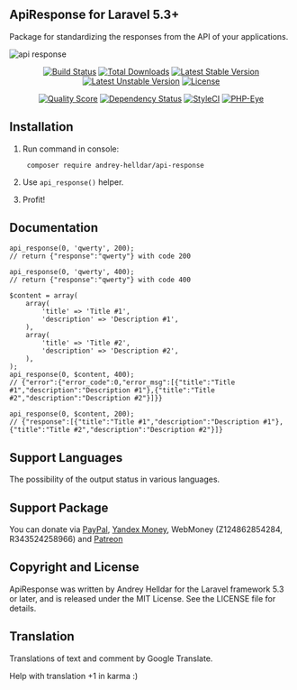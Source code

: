 ## ApiResponse for Laravel 5.3+

Package for standardizing the responses from the API of your applications.

![api response](https://cloud.githubusercontent.com/assets/10347617/23128374/0f02ede0-f7c2-11e6-8b9a-a7d0d265859b.jpg)

<p align="center">
<a href="https://travis-ci.org/andrey-helldar/api-response"><img src="https://travis-ci.org/andrey-helldar/api-responseText.svg?branch=master&style=flat-square" alt="Build Status" /></a>
<a href="https://packagist.org/packages/andrey-helldar/api-response"><img src="https://img.shields.io/packagist/dt/andrey-helldar/api-response.svg?style=flat-square" alt="Total Downloads" /></a>
<a href="https://packagist.org/packages/andrey-helldar/api-response"><img src="https://poser.pugx.org/andrey-helldar/api-response/v/stable?format=flat-square" alt="Latest Stable Version" /></a>
<a href="https://packagist.org/packages/andrey-helldar/api-response"><img src="https://poser.pugx.org/andrey-helldar/api-response/v/unstable?format=flat-square" alt="Latest Unstable Version" /></a>
<a href="https://github.com/andrey-helldar/api-response"><img src="https://poser.pugx.org/andrey-helldar/api-response/license?format=flat-square" alt="License" /></a>
</p>


<p align="center">
<a href="https://github.com/andrey-helldar/api-response"><img src="https://img.shields.io/scrutinizer/g/andrey-helldar/api-response.svg?style=flat-square" alt="Quality Score" /></a>
<a href="https://www.versioneye.com/php/andrey-helldar:api-response/dev-master"><img src="https://www.versioneye.com/php/andrey-helldar:api-response/dev-master/badge?style=flat-square" alt="Dependency Status" /></a>
<a href="https://styleci.io/repos/45746985"><img src="https://styleci.io/repos/45746985/shield" alt="StyleCI" /></a>
<a href="https://php-eye.com/package/andrey-helldar/api-response"><img src="https://php-eye.com/badge/andrey-helldar/api-response/tested.svg?style=flat" alt="PHP-Eye" /></a>
</p>


## Installation

1. Run command in console:

        composer require andrey-helldar/api-response

2. Use `api_response()` helper.

3. Profit!


## Documentation

    api_response(0, 'qwerty', 200);
    // return {"response":"qwerty"} with code 200
    
    api_response(0, 'qwerty', 400);
    // return {"response":"qwerty"} with code 400
    
    $content = array(
        array(
            'title' => 'Title #1',
            'description' => 'Description #1',
        ),
        array(
            'title' => 'Title #2',
            'description' => 'Description #2',
        ),
    );
    api_response(0, $content, 400);
    // {"error":{"error_code":0,"error_msg":[{"title":"Title #1","description":"Description #1"},{"title":"Title #2","description":"Description #2"}]}}
    
    api_response(0, $content, 200);
    // {"response":[{"title":"Title #1","description":"Description #1"},{"title":"Title #2","description":"Description #2"}]}


## Support Languages

The possibility of the output status in various languages.


## Support Package

You can donate via [PayPal](https://www.paypal.com/cgi-bin/webscr?cmd=_s-xclick&hosted_button_id=94B8LCPAPJ5VG), [Yandex Money](https://money.yandex.ru/quickpay/shop-widget?account=410012608840929&quickpay=shop&payment-type-choice=on&mobile-payment-type-choice=on&writer=seller&targets=Andrey+Helldar%3A+Open+Source+Projects&targets-hint=&default-sum=&button-text=04&mail=on&successURL=), WebMoney (Z124862854284, R343524258966) and [Patreon](https://www.patreon.com/helldar)

## Copyright and License

ApiResponse was written by Andrey Helldar for the Laravel framework 5.3 or later, and is released under the MIT License. See the LICENSE file for details.

## Translation

Translations of text and comment by Google Translate.

Help with translation +1 in karma :)
